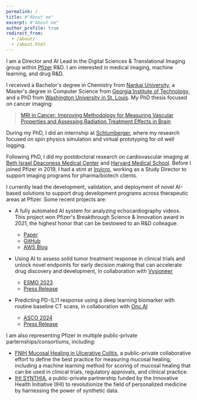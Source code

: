 ```yaml
---
permalink: /
title: #"About me"
excerpt: #"About me"
author_profile: true
redirect_from: 
  - /about/
  - /about.html
---
```

I am a Director and AI Lead in the Digital Sciences & Translational Imaging group within [Pfizer](https://www.pfizer.com/) R&D. I am interested in medical imaging, machine learning, and drug R&D.

I received a Bachelor's degree in Chemistry from [Nankai University](https://en.nankai.edu.cn/), a Master's degree in Computer Science from [Georgia Institute of Technology](https://www.gatech.edu/), and a PhD from [Washington University in St. Louis](https://wustl.edu/). My PhD thesis focused on cancer imaging:

>[MRI in Cancer: Improving Methodology for Measuring Vascular Properties and Assessing Radiation Treatment Effects in Brain](https://doi.org/10.7936/K7SX6CN1)

During my PhD, I did an internship at [Schlumberger](https://www.slb.com/), where my research focused on spin physics simulation and virtual prototyping for oil well logging.  

Following PhD, I did my postdoctoral research on cardiovascular imaging at [Beth Israel Deaconess Medical Center](https://www.bidmc.org/) and [Harvard Medical School](https://hms.harvard.edu/). Before I joined Pfizer in 2019, I had a stint at [Invicro](https://invicro.com/), working as a Study Director to support imaging programs for pharma/biotech clients.

I currently lead the development, validation, and deployment of novel AI-based solutions to support drug development programs across therapeutic areas at Pfizer. Some recent projects are:

- A fully automated AI system for analyzing echocardiography videos. This project won Pfizer's Breakthrough Science & Innovation award in 2021, the highest honor that can be bestowed to an R&D colleague.
  - [Paper](https://journals.physiology.org/doi/abs/10.1152/ajpheart.00208.2022)
  - [GitHub](https://github.com/pfizer-opensource/mouse-echo-neural-net)
  - [AWS Blog](https://aws.amazon.com/blogs/industries/pfizers-echocardiography-analysis-framework-reduces-time-by-92-using-aws/)

- Using AI to assess solid tumor treatment response in clinical trials and unlock novel endpoints for early decision making that can accelerate drug discovery and development, in collaboration with [Vysioneer](https://www.vysioneer.com/)  
  - [ESMO 2023](https://doi.org/10.1016/j.annonc.2023.09.2452)
  - [Press Release](https://www.prnewswire.com/news-releases/vysioneer-announces-data-sharing-agreement-with-pfizer-to-augment-oncology-clinical-trials-with-artificial-intelligence-301751273.html)  

- Predicting PD-(L)1 response using a deep learning biomarker with routine baseline CT scans, in collaboration with [Onc.AI](https://onc.ai/)  
  - [ASCO 2024](https://ascopubs.org/doi/10.1200/JCO.2024.42.16_suppl.102)  
  - [Press Release](https://www.businesswire.com/news/home/20240530243565/en/Onc.AI-to-Present-Collaboration-Results-Demonstrating-Immunotherapy-Response-Prediction-Using-a-Radiomic-Signature-in-Late-Stage-Lung-Cancer)  
 
I am also representing Pfizer in multiple public-private parternships/consortiums, including:

  - [FNIH Mucosal Healing in Ulcerative Colitis](https://fnih.org/our-programs/biomarkers-consortium-mucosal-healing-in-uc-definition-treatment-target-and-clinical-endpoints/), a public-private collaborative effort to define the best practice for measuring mucosal healing, including a machine learning method for scoring of mucosal healing that can be used in clinical trials, regulatory approvals, and clinical practice.  
  - [IHI SYNTHIA](https://www.ihi-synthia.eu/), a public-private partnership funded by the Innovative Health Initiative (IHI) to revolutionize the field of personalized medicine by harnessing the power of synthetic data.
